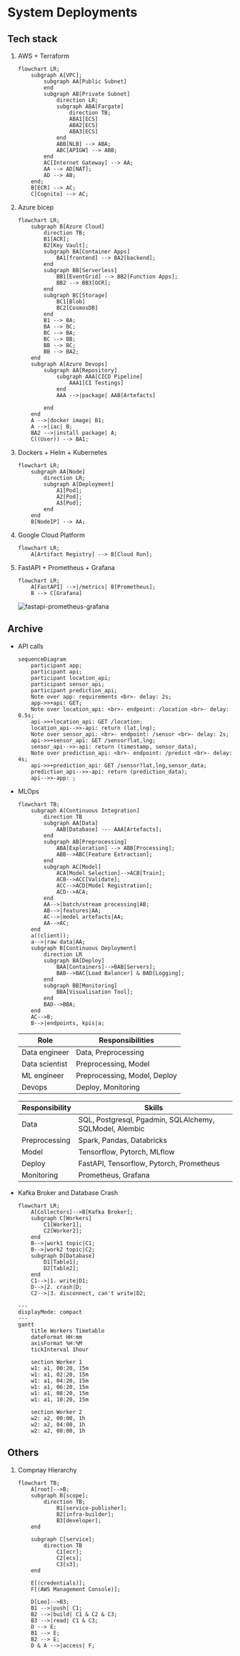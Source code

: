 # System Deployments

## Tech stack
1. AWS + Terraform
    ```mermaid
    flowchart LR;
        subgraph A[VPC];
            subgraph AA[Public Subnet]
            end
            subgraph AB[Private Subnet]
                direction LR;
                subgraph ABA[Fargate]
                    direction TB;
                    ABA1[ECS]
                    ABA2[ECS]
                    ABA3[ECS]
                end
                ABB[NLB] --> ABA;
                ABC[APIGW] --> ABB;
            end
            AC[Internet Gateway] --> AA;
            AA --> AD[NAT];
            AD --> AB;
        end;
        B[ECR] --> AC;
        C[Cognito] --> AC;
    ```
2. Azure bicep
    ```mermaid
    flowchart LR;
        subgraph B[Azure Cloud]
            direction TB;
            B1[ACR];
            B2[Key Vault];
            subgraph BA[Container Apps]
                BA1[frontend] --> BA2[backend];
            end
            subgraph BB[Serverless]
                BB1[EventGrid] --> BB2[Function Apps];
                BB2 --> BB3[OCR];
            end
            subgraph BC[Storage]
                BC1[Blob]
                BC2[CosmosDB]
            end
            B1 --> BA;
            BA --> BC;
            BC --> BA;
            BC --> BB;
            BB --> BC;
            BB --> BA2;
        end
        subgraph A[Azure Devops]
            subgraph AA[Repository]
                subgraph AAA[CICD Pipeline]
                    AAA1[CI Testings]
                end
                AAA -->|package| AAB[Artefacts]
                
            end
        end
        A -->|docker image| B1;
        A -->|iac| B;
        BA2 -->|install package| A;
        C((User)) --> BA1;
    ```
3. Dockers + Helm + Kubernetes
    ```mermaid
    flowchart LR;
        subgraph AA[Node]
            direction LR;
            subgraph A[Deployment]
                A1[Pod];
                A2[Pod];
                A3[Pod];
            end
        end
        B[NodeIP] --> AA;
    ```
4. Google Cloud Platform
    ```mermaid
    flowchart LR;
        A[Artifact Registry] --> B[Cloud Run];
    ```
5. FastAPI + Prometheus + Grafana
    ```mermaid
    flowchart LR;
        A[FastAPI] -->|/metrics| B[Prometheus];
        B --> C[Grafana]
    ```
    ![fastapi-prometheus-grafana](docs/resources/grafana_fastapi_prometheus.png)

## Archive
- API calls
    ```mermaid
    sequenceDiagram
        participant app;
        participant api;
        participant location_api;
        participant sensor_api;
        participant prediction_api;
        Note over app: requirements <br>- delay: 2s;
        app->>+api: GET;
        Note over location_api: <br>- endpoint: /location <br>- delay: 0.5s;
        api->>+location_api: GET /location;
        location_api-->>-api: return (lat,lng);
        Note over sensor_api: <br>- endpoint: /sensor <br>- delay: 2s;
        api->>+sensor_api: GET /sensor?lat,lng;
        sensor_api-->>-api: return (timestamp, sensor_data);
        Note over prediction_api: <br>- endpoint: /predict <br>- delay: 4s;
        api->>+prediction_api: GET /sensor?lat,lng,sensor_data;
        prediction_api-->>-api: return (prediction_data);
        api-->>-app: ;
    ```
- MLOps
    ```mermaid
    flowchart TB;
        subgraph A[Continuous Integration]
            direction TB
            subgraph AA[Data]
                AAB[Database] --- AAA[Artefacts];
            end
            subgraph AB[Preprocessing]
                ABA[Exploration] --> ABB[Processing];
                ABB-->ABC[Feature Extraction];
            end
            subgraph AC[Model]
                ACA[Model Selection]-->ACB[Train];
                ACB-->ACC[Validate];
                ACC-->ACD[Model Registration];
                ACD-->ACA;
            end
            AA-->|batch/stream processing|AB;
            AB-->|features|AA;
            AC-->|model artefacts|AA;
            AA-->AC;
        end
        a((client));
        a-->|raw data|AA;
        subgraph B[Continuous Deployment]
            direction LR
            subgraph BA[Deploy]
                BAA[Containers]-->BAB[Servers];
                BAB-->BAC[Load Balancer] & BAD[Logging];
            end
            subgraph BB[Monitoring]
                BBA[Visualisation Tool];
            end
            BAD-->BBA;
        end
        AC-->B;
        B-->|endpoints, kpis|a;
    ```
    |Role|Responsibilities|
    |---|---|
    |Data engineer|Data, Preprocessing|
    |Data scientist|Preprocessing, Model|
    |ML engineer|Preprocessing, Model, Deploy|
    |Devops|Deploy, Monitoring|

    |Responsibility|Skills|
    |---|---|
    |Data|SQL, Postgresql, Pgadmin, SQLAlchemy, SQLModel, Alembic|
    |Preprocessing|Spark, Pandas, Databricks|
    |Model|Tensorflow, Pytorch, MLflow|
    |Deploy|FastAPI, Tensorflow, Pytorch, Prometheus|
    |Monitoring|Prometheus, Grafana|

- Kafka Broker and Database Crash
    ```mermaid
    flowchart LR;
        A[Collectors]-->B[Kafka Broker];
        subgraph C[Workers]
            C1[Worker1];
            C2[Worker2];
        end
        B-->|work1 topic|C1;
        B-->|work2 topic|C2;
        subgraph D[Database]
            D1[Table1];
            D2[Table2];
        end
        C1-->|1. write|D1;
        D-->|2. crash|D;
        C2-->|3. disconnect, can't write|D2;
    ```
    ```mermaid
    ---
    displayMode: compact
    ---
    gantt
        title Workers Timetable
        dateFormat HH:mm
        axisFormat %H:%M
        tickInterval 1hour

        section Worker 1
        w1: a1, 00:20, 15m
        w1: a1, 02:20, 15m
        w1: a1, 04:20, 15m
        w1: a1, 06:20, 15m
        w1: a1, 08:20, 15m
        w1: a1, 10:20, 15m

        section Worker 2
        w2: a2, 00:00, 1h
        w2: a2, 04:00, 1h
        w2: a2, 08:00, 1h
    ```

## Others
1. Compnay Hierarchy
    ```mermaid
    flowchart TB;
        A[root]-->B;
        subgraph B[scope];
            direction TB;
                B1[service-publisher];
                B2[infra-builder];
                B3[developer];
        end

        subgraph C[service];
            direction TB
                C1[ecr];
                C2[ecs];
                C3[s3];
        end

        E[(credentials)];
        F[(AWS Management Console)];

        D[Leo]-->B3;
        B1 -->|push| C1;
        B2 -->|build| C1 & C2 & C3;
        B3 -->|read| C1 & C3;
        D --> E;
        B1 --> E;
        B2 --> E;
        D & A -->|access| F;
    ```